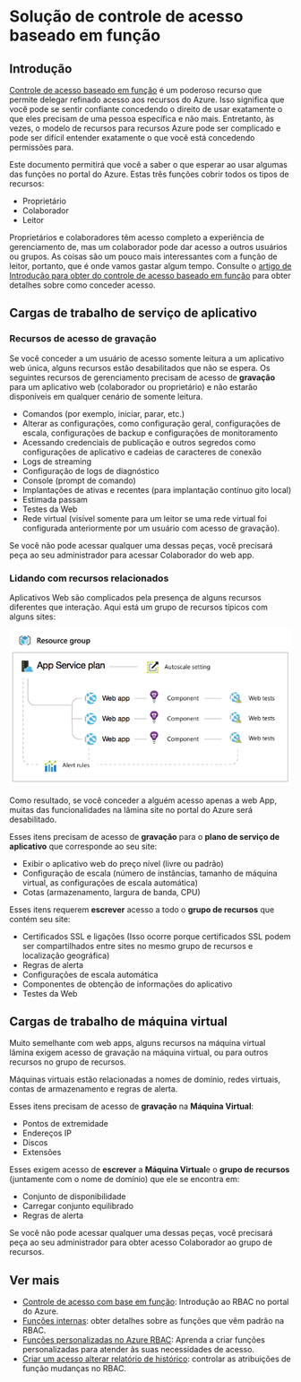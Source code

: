 <properties
    pageTitle="Solução de problemas de controle de acesso baseado em função | Microsoft Azure"
    description="Obter ajuda com problemas ou perguntas sobre os recursos de controle de acesso com base em função."
    services="azure-portal"
    documentationCenter="na"
    authors="kgremban"
    manager="femila"
    editor=""/>

<tags
    ms.service="active-directory"
    ms.workload="identity"
    ms.tgt_pltfrm="na"
    ms.devlang="na"
    ms.topic="article"
    ms.date="07/12/2016"
    ms.author="kgremban"/>

# <a name="role-based-access-control-troubleshooting"></a>Solução de controle de acesso baseado em função

## <a name="introduction"></a>Introdução

[Controle de acesso baseado em função](role-based-access-control-configure.md) é um poderoso recurso que permite delegar refinado acesso aos recursos do Azure. Isso significa que você pode se sentir confiante concedendo o direito de usar exatamente o que eles precisam de uma pessoa específica e não mais. Entretanto, às vezes, o modelo de recursos para recursos Azure pode ser complicado e pode ser difícil entender exatamente o que você está concedendo permissões para.

Este documento permitirá que você a saber o que esperar ao usar algumas das funções no portal do Azure. Estas três funções cobrir todos os tipos de recursos:

- Proprietário  
- Colaborador  
- Leitor  

Proprietários e colaboradores têm acesso completo a experiência de gerenciamento de, mas um colaborador pode dar acesso a outros usuários ou grupos. As coisas são um pouco mais interessantes com a função de leitor, portanto, que é onde vamos gastar algum tempo. Consulte o [artigo de Introdução para obter do controle de acesso baseado em função](role-based-access-control-configure.md) para obter detalhes sobre como conceder acesso.

## <a name="app-service-workloads"></a>Cargas de trabalho de serviço de aplicativo

### <a name="write-access-capabilities"></a>Recursos de acesso de gravação

Se você conceder a um usuário de acesso somente leitura a um aplicativo web única, alguns recursos estão desabilitados que não se espera. Os seguintes recursos de gerenciamento precisam de acesso de **gravação** para um aplicativo web (colaborador ou proprietário) e não estarão disponíveis em qualquer cenário de somente leitura.

- Comandos (por exemplo, iniciar, parar, etc.)
- Alterar as configurações, como configuração geral, configurações de escala, configurações de backup e configurações de monitoramento
- Acessando credenciais de publicação e outros segredos como configurações de aplicativo e cadeias de caracteres de conexão
- Logs de streaming
- Configuração de logs de diagnóstico
- Console (prompt de comando)
- Implantações de ativas e recentes (para implantação contínuo gito local)
- Estimada passam
- Testes da Web
- Rede virtual (visível somente para um leitor se uma rede virtual foi configurada anteriormente por um usuário com acesso de gravação).

Se você não pode acessar qualquer uma dessas peças, você precisará peça ao seu administrador para acessar Colaborador do web app.

### <a name="dealing-with-related-resources"></a>Lidando com recursos relacionados

Aplicativos Web são complicados pela presença de alguns recursos diferentes que interação. Aqui está um grupo de recursos típicos com alguns sites:

![Grupo de recursos do aplicativo Web](./media/role-based-access-control-troubleshooting/website-resource-model.png)

Como resultado, se você conceder a alguém acesso apenas a web App, muitas das funcionalidades na lâmina site no portal do Azure será desabilitado.

Esses itens precisam de acesso de **gravação** para o **plano de serviço de aplicativo** que corresponde ao seu site:  

- Exibir o aplicativo web do preço nível (livre ou padrão)  
- Configuração de escala (número de instâncias, tamanho de máquina virtual, as configurações de escala automática)  
- Cotas (armazenamento, largura de banda, CPU)  

Esses itens requerem **escrever** acesso a todo o **grupo de recursos** que contém seu site:  

- Certificados SSL e ligações (Isso ocorre porque certificados SSL podem ser compartilhados entre sites no mesmo grupo de recursos e localização geográfica)  
- Regras de alerta  
- Configurações de escala automática  
- Componentes de obtenção de informações do aplicativo  
- Testes da Web  

## <a name="virtual-machine-workloads"></a>Cargas de trabalho de máquina virtual

Muito semelhante com web apps, alguns recursos na máquina virtual lâmina exigem acesso de gravação na máquina virtual, ou para outros recursos no grupo de recursos.

Máquinas virtuais estão relacionadas a nomes de domínio, redes virtuais, contas de armazenamento e regras de alerta.

Esses itens precisam de acesso de **gravação** na **Máquina Virtual**:

- Pontos de extremidade  
- Endereços IP  
- Discos  
- Extensões  

Esses exigem acesso de **escrever** a **Máquina Virtual**e o **grupo de recursos** (juntamente com o nome de domínio) que ele se encontra em:  

- Conjunto de disponibilidade  
- Carregar conjunto equilibrado  
- Regras de alerta  

Se você não pode acessar qualquer uma dessas peças, você precisará peça ao seu administrador para obter acesso Colaborador ao grupo de recursos.

## <a name="see-more"></a>Ver mais
- [Controle de acesso com base em função](role-based-access-control-configure.md): Introdução ao RBAC no portal do Azure.
- [Funções internas](role-based-access-built-in-roles.md): obter detalhes sobre as funções que vêm padrão na RBAC.
- [Funções personalizadas no Azure RBAC](role-based-access-control-custom-roles.md): Aprenda a criar funções personalizadas para atender às suas necessidades de acesso.
- [Criar um acesso alterar relatório de histórico](role-based-access-control-access-change-history-report.md): controlar as atribuições de função mudanças no RBAC.
